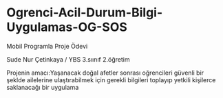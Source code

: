 # Ogrenci-Acil-Durum-Bilgi-Uygulamas-OG-SOS
Mobil Programla Proje Ödevi


Sude Nur Çetinkaya / YBS 3.sıınıf 2.öğretim


Projenin amacı:Yaşanacak doğal afetler sonrası oğrencileri güvenli bir şeklde ailelerine ulaştırabilmek 
için gerekli bilgileri toplayıp yetkili kişilerce saklanacağı bir uygulama
